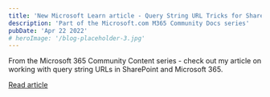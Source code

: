 ```yaml
---
title: 'New Microsoft Learn article - Query String URL Tricks for SharePoint and M365'
description: 'Part of the Microsoft.com M365 Community Docs series'
pubDate: 'Apr 22 2022'
# heroImage: '/blog-placeholder-3.jpg'
---
```


From the Microsoft 365 Community Content series - check out my article on working with query string URLs in SharePoint and Microsoft 365.

<a href="https://learn.microsoft.com/en-us/microsoft-365/community/query-string-url-tricks-sharepoint-m365" target="_blank">Read article</a>
